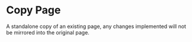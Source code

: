 ﻿---
sidebar_position: 2
---
# Copy Page

A standalone copy of an existing page, any changes implemented will not be mirrored into the original page.
